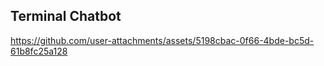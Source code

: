 ## Terminal Chatbot

https://github.com/user-attachments/assets/5198cbac-0f66-4bde-bc5d-61b8fc25a128